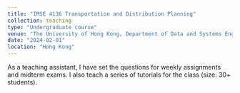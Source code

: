 ```yaml
---
title: "IMSE 4136 Transportation and Distribution Planning"
collection: teaching
type: "Undergraduate course"
venue: "The University of Hong Kong, Department of Data and Systems Engineering"
date: "2024-02-01"
location: "Hong Kong"
---
```


As a teaching assistant, I have set the questions for weekly assignments and midterm exams. I also teach a series of tutorials for the class (size: 30+ students).

